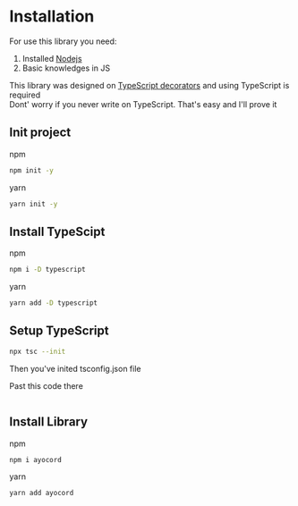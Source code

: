 # Installation

For use this library you need:

<ol>
  <li>Installed <a href="">Nodejs</a></li>
  <li>Basic knowledges in JS</li>
</ol>

This library was designed on <a href="https://www.typescriptlang.org/docs/handbook/decorators.html">TypeScript decorators</a> and using TypeScript is required <br>
Dont' worry if you never write on TypeScript. That's easy and I'll prove it


## Init project

npm

```bash
npm init -y
```

yarn

```bash
yarn init -y
```
## Install TypeScipt

npm
```bash
npm i -D typescript
```
yarn
```bash
yarn add -D typescript
```

## Setup TypeScript

```bash
npx tsc --init
```

Then you've inited tsconfig.json file <br>

Past this code there

```json
```

## Install Library

npm

```bash
npm i ayocord
```

yarn

```bash
yarn add ayocord
```